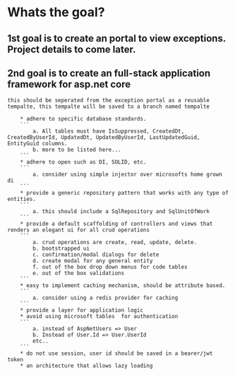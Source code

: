 # Whats the goal?

## 1st goal is to create an portal to view exceptions.  Project details to come later.
## 2nd goal is to create an full-stack application framework for asp.net core 
	this should be seperated from the exception portal as a reusable tempalte, this tempalte will be saved to a branch named tempalte
	
		* adhere to specific database standards.
		```
			a. All tables must have IsSuppressed, CreatedDt, CreatedByUserId, UpdatedDt, UpdatedByUserId, LastUpdatedGuid, EntityGuid columns.
			b. more to be listed here...
		```
		* adhere to open such as DI, SOLID, etc.
		```
			a. consider using simple injector over microsofts home grown di 
		```
		* provide a generic repository pattern that works with any type of entities.
		```
			a. this should include a SqlRepository and SqlUnitOfWork 
		```
		* provide a default scaffolding of controllers and views that renders an elegant ui for all crud operations
		```
			a. crud operations are create, read, update, delete. 
			b. bootstrapped ui
			c. confirmation/modal dialogs for delete
			d. create modal for any general entity
			f. out of the box drop down menus for code tables
			e. out of the box validations 
		```
		* easy to implement caching mechanism, should be attribute based.
		```
			a. consider using a redis provider for caching
		```
		* provide a layer for application logic
		* avoid using microsoft tables  for authentication
		```
			a. instead of AspNetUsers => User
			b. Instead of User.Id => User.UserId
			etc..
		```
		* do not use session, user id should be saved in a bearer/jwt token
		* an architecture that allows lazy loading
